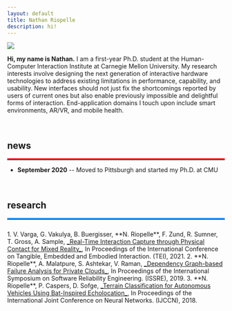 ```yaml
---
layout: default
title: Nathan Riopelle
description: hi!
---
```


<img src="{{ site.baseurl }}assets/propic_lab40.jpg" class="center" id="about"/>

**Hi, my name is Nathan.** I am a first-year Ph.D. student at the Human-Computer Interaction Institute at Carnegie Mellon University. My research interests involve designing the next generation of interactive hardware technologies to address existing limitations in performance, capability, and usability. New interfaces should not just fix the shortcomings reported by users of current ones but also enable previously impossible and delightful forms of interaction. End-application domains I touch upon include smart environments, AR/VR, and mobile health.

<!--<img src="{{ site.baseurl }}assets/logos.jpg" class="center" style="max-width: 400px;"/>
<div class="row center" style="margin-bottom: 4rem">
    <div class="column">
        <div class="col_container">
            <a target="_blank" rel="noopener noreferrer" href="https://cse.engin.umich.edu/" >
                <img src="{{ site.baseurl }}assets/mich_logo.png" style="position: absolute; z-index: 1;"/> 
                <img src="{{ site.baseurl }}assets/mich_logo_over.png" class="image_fade" style="position: absolute; z-index: 2;"/>
            </a>
        </div>
    </div>
    <div class="column">
        <div class="col_container">
            <a target="_blank" rel="noopener noreferrer" href="https://www.cs.cmu.edu/" >
                <img src="{{ site.baseurl }}assets/cmu_logo.jpg" style="position: absolute; z-index: 1;"/> 
                <img src="{{ site.baseurl }}assets/cmu_logo_over.jpg" class="image_fade" style="position: absolute; z-index: 2;"/>
            </a>
        </div>
    </div>
    <div class="column">
        <div class="col_container">
            <a target="_blank" rel="noopener noreferrer" href="https://www.hcii.cmu.edu/" >
                <img src="{{ site.baseurl }}assets/hci_logo.png" style="position: absolute; z-index: 1;"/> 
                <img src="{{ site.baseurl }}assets/hci_logo_over.png" class="image_fade" style="position: absolute; z-index: 2;"/>
            </a>
        </div>
    </div>
</div> -->

<br/>

## news ##
<hr style="margin-top:0;margin-bottom:0.5rem;border-width:thick;border-top: 3px solid red;"> 

* **September 2020** -- Moved to Pittsburgh and started my Ph.D. at CMU

<br/>

<h2 id="research">research</h2>
<hr style="margin-top:0;margin-bottom:0.5rem;border-width:thick;border-top: 3px solid dodgerblue;"> 
<br/>
<!--1. K. Ahuja, C. Fang, V. Shen, **N. Riopelle**, A. Kong, C. Harrison. <a class="ref" href="https://dl.acm.org/doi/10.1145/3479577">_ControllerPose: Inside-Out Body Capture with VR Controller Cameras_</a>. Submitted to the International Conference  on Human Factors in Computing Systems. (CHI), 2022.-->
1. V. Varga, G. Vakulya, B. Buergisser, **N. Riopelle**, F. Zund, R. Sumner, T. Gross, A. Sample, <a class="ref" href="https://dl.acm.org/doi/10.1145/3430524.3440658" target="_blank">_Real-Time Interaction Capture through Physical Contact for Mixed Reality_</a>, In Proceedings of the International Conference on Tangible, Embedded and Embodied Interaction. (TEI), 2021.
2. **N. Riopelle**, A. Malatpure, S. Ashtekar, V. Raman, <a class="ref" href="https://ieeexplore.ieee.org/document/8990319" target="_blank">_Dependency Graph-based Failure Analysis for Private Clouds_</a>, In Proceedings of the International Symposium on Software Reliability Engineering. (ISSRE), 2019.
3. **N. Riopelle**, P. Caspers, D. Sofge, <a class="ref" href="https://ieeexplore.ieee.org/document/8489046" target="_blank">_Terrain Classification for Autonomous Vehicles Using Bat-Inspired Echolocation_</a>, In Proceedings of the International Joint Conference on Neural Networks. (IJCCN), 2018.

<!--
<h2 id="projects">projects</h2>
<hr style="margin-top:0;margin-bottom:0.5rem;border-width:thick;border-top: 3px solid forestgreen;"> 
<br/>
_rebuilding this section, check back soon!_
-->


